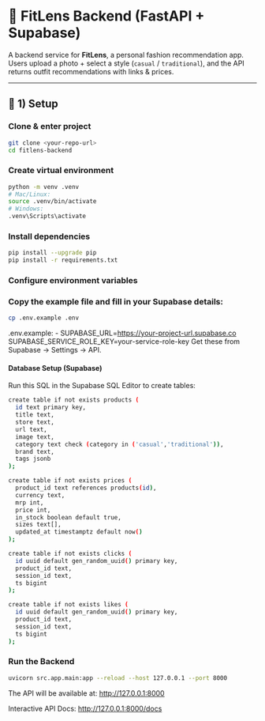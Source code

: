 # 👗 FitLens Backend (FastAPI + Supabase)

A backend service for **FitLens**, a personal fashion recommendation app.  
Users upload a photo + select a style (`casual` / `traditional`), and the API returns outfit recommendations with links & prices.

---

## 🚀 1) Setup

### Clone & enter project

```bash
git clone <your-repo-url>
cd fitlens-backend
```

### Create virtual environment

```bash
python -m venv .venv
# Mac/Linux:
source .venv/bin/activate
# Windows:
.venv\Scripts\activate
```

### Install dependencies

```bash
pip install --upgrade pip
pip install -r requirements.txt
```

### Configure environment variables

### Copy the example file and fill in your Supabase details:

```bash
cp .env.example .env
```

.env.example: -
SUPABASE_URL=https://your-project-url.supabase.co
SUPABASE_SERVICE_ROLE_KEY=your-service-role-key
Get these from Supabase → Settings → API.

#### Database Setup (Supabase)

Run this SQL in the Supabase SQL Editor to create tables:

```bash
create table if not exists products (
  id text primary key,
  title text,
  store text,
  url text,
  image text,
  category text check (category in ('casual','traditional')),
  brand text,
  tags jsonb
);

create table if not exists prices (
  product_id text references products(id),
  currency text,
  mrp int,
  price int,
  in_stock boolean default true,
  sizes text[],
  updated_at timestamptz default now()
);

create table if not exists clicks (
  id uuid default gen_random_uuid() primary key,
  product_id text,
  session_id text,
  ts bigint
);

create table if not exists likes (
  id uuid default gen_random_uuid() primary key,
  product_id text,
  session_id text,
  ts bigint
);

```

### Run the Backend

```bash
uvicorn src.app.main:app --reload --host 127.0.0.1 --port 8000
```

The API will be available at:
http://127.0.0.1:8000

Interactive API Docs:
http://127.0.0.1:8000/docs
